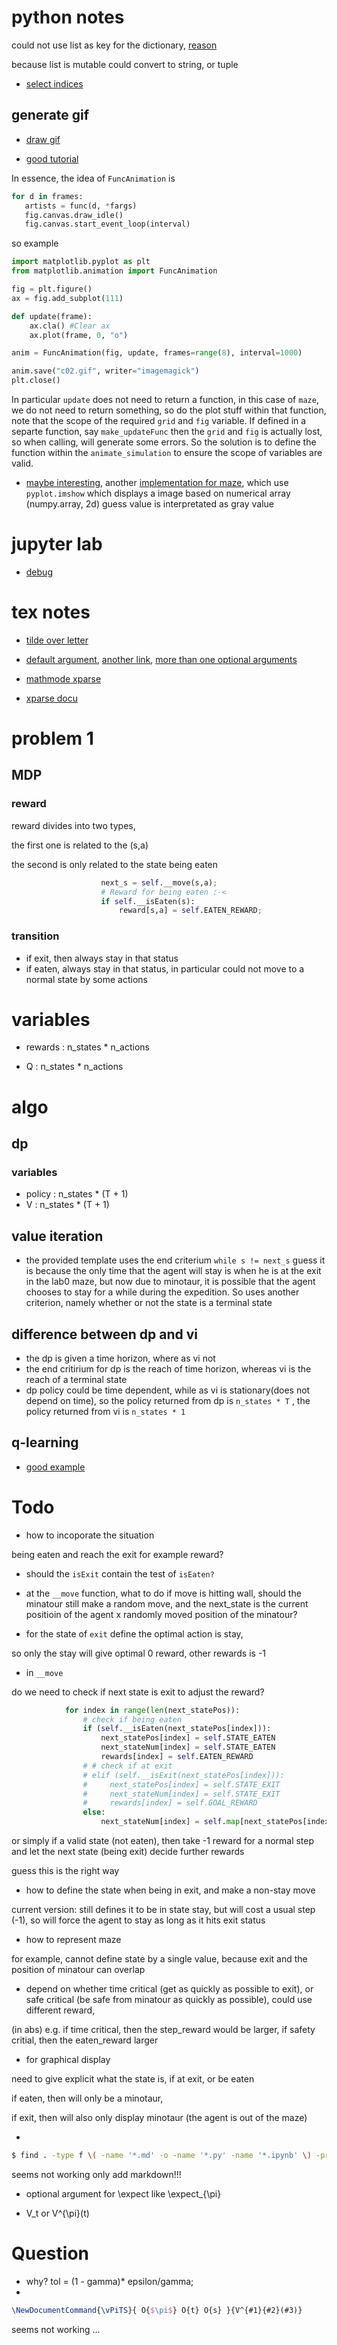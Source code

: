 # python notes

could not use list as key for the dictionary, [reason](https://www.geeksforgeeks.org/how-to-use-a-list-as-a-key-of-a-dictionary-in-python-3/)

because list is mutable
could convert to string, or tuple

* [select indices](https://stackoverflow.com/questions/3030480/how-do-i-select-elements-of-an-array-given-condition)

## generate gif

* [draw gif](https://eli.thegreenplace.net/2016/drawing-animated-gifs-with-matplotlib/)

* [good tutorial](https://linuxtut.com/en/3c66781f41884694838b/)

In essence, the idea of `FuncAnimation` is

```python
for d in frames:
   artists = func(d, *fargs)
   fig.canvas.draw_idle()
   fig.canvas.start_event_loop(interval)
```

so example

```python
import matplotlib.pyplot as plt
from matplotlib.animation import FuncAnimation

fig = plt.figure()
ax = fig.add_subplot(111)

def update(frame):
    ax.cla() #Clear ax
    ax.plot(frame, 0, "o")

anim = FuncAnimation(fig, update, frames=range(8), interval=1000)

anim.save("c02.gif", writer="imagemagick")
plt.close()
```

In particular `update` does not need to return a function, in this case of `maze`, we do not need to return something, so do the plot stuff within that function,  note that the scope of the required `grid` and `fig` variable. If defined in a separte function, say `make_updateFunc` then the `grid` and `fig` is actually lost, so when calling, will generate some errors. So the solution is to define the function within the `animate_simulation` to ensure the scope of variables are valid.

* [maybe interesting](https://stackoverflow.com/questions/37111571/how-to-pass-arguments-to-animation-funcanimation), another [implementation for maze](https://github.com/timothygordon32/mazes/blob/master/maze.py), which use `pyplot.imshow` which displays a image based on numerical array (numpy.array, 2d) guess value is interpretated as gray value

# jupyter lab

* [debug](https://www.youtube.com/watch?v=DN8lGUI72Ms)


# tex notes

* [tilde over letter](https://yoo2080.wordpress.com/2014/11/30/putting-a-bar-or-a-tilde-over-a-letter-in-latex/#:~:text=To%20put%20a%20tilde%20over,its%20part%20can%20help%20comparison.&text=To%20put%20a%20bar%20over,%5Ctilde%20is%20to%20%5Cwidetilde%20.)

* [default argument](https://stackoverflow.com/questions/1812214/latex-optional-arguments), [another link](https://tex.stackexchange.com/questions/58628/optional-argument-for-newcommand), [more than one optional arguments](https://tex.stackexchange.com/questions/29973/more-than-one-optional-argument-for-newcommand)

* [mathmode xparse](https://tex.stackexchange.com/questions/472981/math-mode-parsing-in-newdocumentcommand)

* [xparse docu](https://ftp.acc.umu.se/mirror/CTAN/macros/latex/contrib/l3packages/xparse.pdf)

# problem 1

## MDP

### reward

reward divides into two types,

the first one is related to the (s,a) 

the second is only related to the state being eaten

```python
                    next_s = self.__move(s,a);
                    # Reward for being eaten :-<
                    if self.__isEaten(s):
                        reward[s,a] = self.EATEN_REWARD;
```

### transition

*  if exit, then always stay in that status
* if eaten, always stay in that status, in particular could not move to a normal state by some actions

# variables

* rewards :  n_states * n_actions

* Q : n_states * n_actions

# algo

## dp

### variables

* policy : n_states * (T + 1)
* V : n_states * (T + 1)


## value iteration

* the provided template uses the end criterium `while s != next_s` guess it is because the only time that the agent will stay is when he is at the exit in the lab0 maze, but now due to minotaur, it is possible that the agent chooses to stay for a while during the expedition. So uses another criterion, namely whether or not the state is a terminal state

## difference between dp and vi

* the dp is given a time horizon, where as vi not
* the end critirium for dp is the reach of time horizon, whereas vi is the reach of a terminal state
* dp policy could be time dependent,  while as vi is stationary(does not depend on time), so the policy returned from dp is  `n_states * T` , the policy returned from vi is `n_states * 1` 

## q-learning

* [good example](https://www.analyticsvidhya.com/blog/2021/04/q-learning-algorithm-with-step-by-step-implementation-using-python/)

# Todo

* how to incoporate the situation

being eaten and reach the exit   for example reward?

* should the `isExit` contain the test of `isEaten?`

* at the `__move` function, what to do if move is hitting wall, should
the minatour still make a random move, and the next_state is the current positioin of the agent x randomly moved position of the minatour?

* for the state of `exit` define the optimal action is stay,

so only the stay will give optimal 0 reward, other rewards is -1

* in `__move`

do we need to check if next state is exit to adjust the reward?

```python
            for index in range(len(next_statePos)):
                # check if being eaten
                if (self.__isEaten(next_statePos[index])):
                    next_statePos[index] = self.STATE_EATEN
                    next_stateNum[index] = self.STATE_EATEN
                    rewards[index] = self.EATEN_REWARD
                # # check if at exit
                # elif (self.__isExit(next_statePos[index])):
                #     next_statePos[index] = self.STATE_EXIT
                #     next_stateNum[index] = self.STATE_EXIT
                #     rewards[index] = self.GOAL_REWARD
                else:
                    next_stateNum[index] = self.map[next_statePos[index]]

```

or simply if a valid state (not eaten), then take -1 reward for a normal step and let the next state (being exit) decide further rewards

guess this is the right way

* how to define the state when being in exit, and make a non-stay move

current version:
still defines it to be in state stay,  but will cost a usual step (-1), so will force the agent to stay as long as it hits exit status

* how to represent maze

for example, cannot define state by a single value,
because exit and the position of minatour can overlap

* depend on whether time critical (get as quickly as possible to exit), or safe critical (be safe from minatour as quickly as possible), could use different reward,

(in abs)
e.g. if time critical,  then the step_reward would be larger,
if safety critial, then the eaten_reward larger 

* for graphical display

need to give explicit what the state is, if at exit, 
or be eaten

if eaten, then will only be a minotaur,

if exit, then will also only display minotaur (the agent is out of the maze)

*

```bash
$ find . -type f \( -name '*.md' -o -name '*.py' -name '*.ipynb' \) -print0 | xargs -0 -I  {} git add {} --dry-run
```

seems not working only add markdown!!!

* optional argument for \expect like \expect_{\pi}

* V_t or V^{\pi}(t)

# Question

* why?
    tol = (1 - gamma)* epsilon/gamma;
* 

```tex
\NewDocumentCommand{\vPiTS}{ O{$\pi$} O{t} O{s} }{V^{#1}{#2}(#3)}
```

seems not working ...
